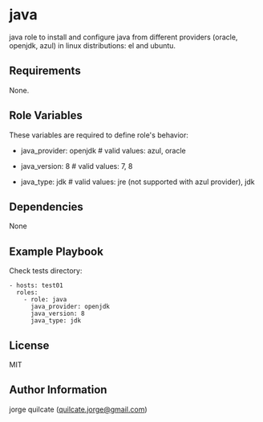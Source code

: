 java
====

java role to install and configure java from different providers (oracle, openjdk, azul) in linux distributions: el and ubuntu.

Requirements
------------

None.

Role Variables
--------------

These variables are required to define role's behavior:

- java_provider: openjdk # valid values: azul, oracle

- java_version: 8 # valid values: 7, 8

- java_type: jdk # valid values: jre (not supported with azul provider), jdk

Dependencies
------------

None

Example Playbook
----------------

Check tests directory:

    - hosts: test01
      roles:
        - role: java
          java_provider: openjdk
          java_version: 8
          java_type: jdk

License
-------

MIT

Author Information
------------------

jorge quilcate (quilcate.jorge@gmail.com)
